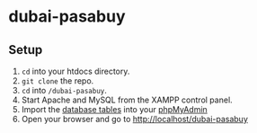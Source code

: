 # dubai-pasabuy

## Setup

1. `cd` into your htdocs directory.
2. `git clone` the repo.
3. `cd` into `/dubai-pasabuy`.
4. Start Apache and MySQL from the XAMPP control panel.
5. Import the [database tables](./sql) into your [phpMyAdmin](http://localhost/phpmyadmin)
6. Open your browser and go to [http://localhost/dubai-pasabuy](http://localhost/dubai-pasabuy)
